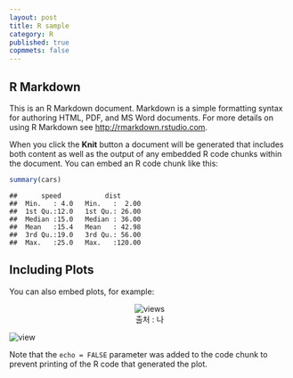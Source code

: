 ```yaml
---
layout: post
title: R sample
category: R
published: true
copmmets: false
---
```


R Markdown
----------

This is an R Markdown document. Markdown is a simple formatting syntax for authoring HTML, PDF, and MS Word documents. For more details on using R Markdown see <http://rmarkdown.rstudio.com>.

When you click the **Knit** button a document will be generated that includes both content as well as the output of any embedded R code chunks within the document. You can embed an R code chunk like this:

``` r
summary(cars)
```

    ##      speed           dist       
    ##  Min.   : 4.0   Min.   :  2.00  
    ##  1st Qu.:12.0   1st Qu.: 26.00  
    ##  Median :15.0   Median : 36.00  
    ##  Mean   :15.4   Mean   : 42.98  
    ##  3rd Qu.:19.0   3rd Qu.: 56.00  
    ##  Max.   :25.0   Max.   :120.00

Including Plots
---------------

You can also embed plots, for example:
<center>
	<figure>
		<img src="/2018-08-23-R-sample_files/figure-markdown_github/pressure-1.png" alt="views">
		<figcaption>출처 : 나</figcaption>
	</figure>
</center>
<img class="centered" src="/2018-08-23-R-sample_files/figure-markdown_github/pressure-1.png" alt="view">

Note that the `echo = FALSE` parameter was added to the code chunk to prevent printing of the R code that generated the plot.

